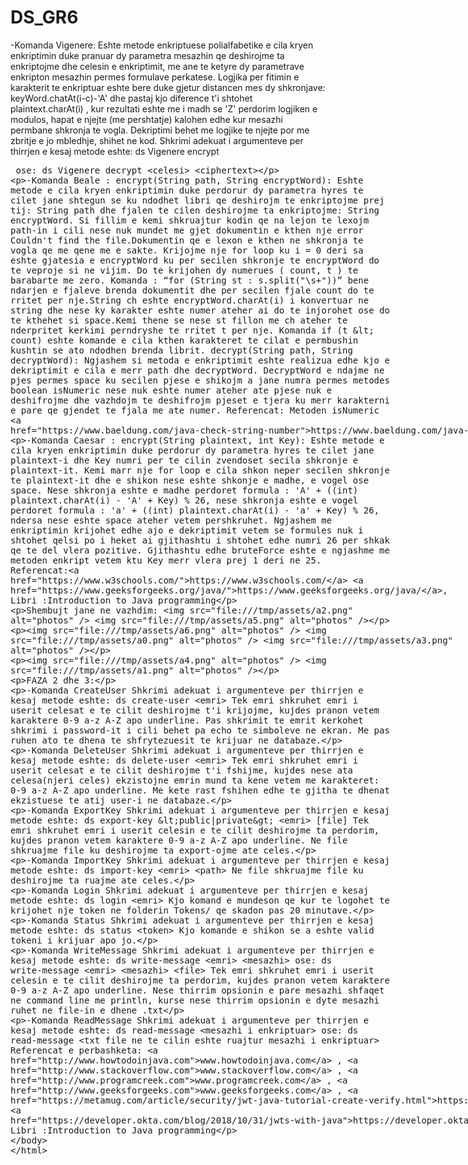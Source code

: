 # DS_GR6

-Komanda Vigenere: Eshte metode enkriptuese polialfabetike e cila kryen enkriptimin duke pranuar dy parametra mesazhin qe deshirojme ta enkriptojme dhe celesin e enkriptimit, me ane te ketyre dy parametrave enkripton mesazhin permes formulave perkatese. Logjika per fitimin e karakterit te enkriptuar eshte bere duke gjetur distancen mes dy shkronjave: keyWord.chatAt(i-c)-'A' dhe pastaj kjo diference t'i shtohet 
plaintext.charAt(i) , kur rezultati eshte me i madh se 'Z' perdorim logjiken e modulos, hapat e njejte (me pershtatje) kalohen edhe kur 
mesazhi permbane shkronja te vogla. Dekriptimi behet me logjike te njejte por me zbritje e jo mbledhje, shihet ne kod.
Shkrimi adekuat i argumenteve per thirrjen e kesaj metode eshte: ds Vigenere encrypt <celesi> <plaintext>
                                                            ose: ds Vigenere decrypt <celesi> <ciphertext>

-Komanda Beale :
encrypt(String path, String encryptWord):
Eshte metode e cila kryen enkriptimin duke perdorur dy parametra hyres te cilet jane shtegun se ku ndodhet libri qe deshirojm te enkriptojme prej tij: String path dhe fjalen te cilen deshirojme ta enkriptojme: String encryptWord. Si fillim e kemi shkruajtur kodin qe na lejon te lexojm path-in i cili nese nuk mundet me gjet dokumentin e kthen nje error Couldn't find the file.Dokumentin qe e lexon e kthen ne shkronja te vogla qe me qene me e sakte. Krijojme nje for loop ku i = 0 deri sa eshte gjatesia e encryptWord ku per secilen shkronje te encryptWord do te veproje si ne vijim. Do te krijohen dy numerues ( count, t ) te barabarte me zero.
Komanda : “for (String st : s.split("\\s+"))” bene ndarjen e fjaleve brenda dokumentit dhe per secilen fjale count do te rritet per nje.String ch eshte encryptWord.charAt(i) i konvertuar ne string dhe nese ky karakter eshte numer ateher ai do te injorohet ose do te 
kthehet si space.Kemi thene se nese st fillon me ch ateher te nderpritet kerkimi perndryshe te rritet t per nje. Komanda if (t < count) eshte komande e cila kthen karakteret te cilat e permbushin kushtin se ato ndodhen brenda librit. 
decrypt(String path, String decryptWord):
Ngjashem si metoda e enkriptimit eshte realizua edhe kjo e dekriptimit e cila e merr path dhe 
decryptWord. DecryptWord e ndajme ne pjes permes space ku secilen pjese e shikojm a jane numra
permes metodes boolean isNumeric nese nuk eshte numer ateher ate pjese nuk e deshifrojme dhe 
vazhdojm te deshifrojm pjeset e tjera ku merr karakterni e pare qe gjendet te fjala me ate 
numer.
Referencat: Metoden isNumeric https://www.baeldung.com/java-check-string-number

-Komanda Caesar :
encrypt(String plaintext, int Key):
Eshte metode e cila kryen enkriptimin duke perdorur dy parametra hyres te cilet jane 
plaintext-i dhe Key numri per te cilin zvendoset secila shkronje e plaintext-it. Kemi marr 
nje for loop e cila shkon neper secilen shkronje te plaintext-it dhe e shikon nese eshte shkonje
e madhe, e vogel ose space. Nese shkronja eshte e madhe perdoret formula :
'A' + ((int) plaintext.charAt(i) - 'A' + Key) % 26,
nese shkronja eshte e vogel perdoret formula :
'a' + ((int) plaintext.charAt(i) - 'a' + Key) % 26,
ndersa nese eshte space ateher vetem pershkruhet.
Ngjashem me enkriptimin krijohet edhe ajo e dekriptimit vetem se formules nuk i shtohet qelsi po
i heket ai gjithashtu i shtohet edhe numri 26 per shkak qe te del vlera pozitive.
Gjithashtu edhe bruteForce eshte e ngjashme me metoden enkript vetem ktu Key merr vlera prej 1 deri ne 25.
Referencat:https://www.w3schools.com/ https://www.geeksforgeeks.org/java/, Libri :Introduction to Java programming

Shembujt jane ne vazhdim:
![photos](photos/Capture4.jpg)
![photos](photos/Capture5.jpg)

![photos](photos/Capture3.png)
![photos](photos/Capture6.jpg)
![photos](photos/Capture7.jpg)

![photos](photos/Capture8.jpg)
![photos](photos/Capture9.jpg)

FAZA 2 dhe 3:

-Komanda CreateUser
Shkrimi adekuat i argumenteve per thirrjen e kesaj metode eshte: ds create-user <emri> 
Tek emri shkruhet emri i userit celesat e te cilit deshirojme t'i krijojme, kujdes pranon vetem karaktere 0-9 a-z A-Z apo underline. Pas shkrimit te emrit kerkohet shkrimi i password-it i cili behet pa echo te simboleve ne ekran. Me pas ruhen ato te dhena te shfrytezuesit te krijuar ne databaze.

-Komanda DeleteUser
Shkrimi adekuat i argumenteve per thirrjen e kesaj metode eshte: ds delete-user <emri> 
Tek emri shkruhet emri i userit celesat e te cilit deshirojme t'i fshijme, kujdes nese ata celesa(njeri celes) ekzistojne emrin mund ta kene vetem me karakteret: 0-9 a-z A-Z apo underline. Me kete rast fshihen edhe te gjitha te dhenat ekzistuese te atij user-i ne databaze. 
  
-Komanda ExportKey
Shkrimi adekuat i argumenteve per thirrjen e kesaj metode eshte: ds export-key  <public|private> <emri> [file]
Tek emri shkruhet emri i userit celesin e te cilit deshirojme ta perdorim, kujdes pranon vetem karaktere 0-9 a-z A-Z apo underline.
Ne file shkruajme file ku deshirojme ta export-ojme ate celes.
  
-Komanda ImportKey
Shkrimi adekuat i argumenteve per thirrjen e kesaj metode eshte: ds import-key <emri> <path>
Ne file shkruajme file ku deshirojme ta ruajme ate celes.
 
-Komanda Login
Shkrimi adekuat i argumenteve per thirrjen e kesaj metode eshte: ds login <emri> 
Kjo komand e mundeson qe kur te logohet te krijohet nje token ne folderin Tokens/ qe skadon pas 20 minutave.

-Komanda Status 
Shkrimi adekuat i argumenteve per thirrjen e kesaj metode eshte: ds status <token> 
Kjo komande e shikon se a eshte valid tokeni i krijuar apo jo.
  
-Komanda WriteMessage
Shkrimi adekuat i argumenteve per thirrjen e kesaj metode eshte: ds write-message <emri> <mesazhi>
                                                            ose: ds write-message <emri> <mesazhi> <file>
Tek emri shkruhet emri i userit celesin e te cilit deshirojme ta perdorim, kujdes pranon vetem karaktere 0-9 a-z A-Z apo underline.
Nese thirrim opsionin e pare mesazhi shfaqet ne command line me println, kurse nese thirrim opsionin e dyte mesazhi ruhet ne file-in e dhene .txt 

-Komanda ReadMessage
Shkrimi adekuat i argumenteve per thirrjen e kesaj metode eshte: ds read-message <mesazhi i enkriptuar>
                                                            ose: ds read-message <txt file ne te cilin eshte ruajtur mesazhi i enkriptuar>
Referencat e perbashketa:
www.howtodoinjava.com ,  www.stackoverflow.com , www.programcreek.com , www.geeksforgeeks.com , https://metamug.com/article/security/jwt-java-tutorial-create-verify.html, https://developer.okta.com/blog/2018/10/31/jwts-with-java, Libri :Introduction to Java programming
